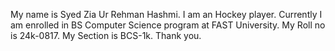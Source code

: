 My name is Syed Zia Ur Rehman Hashmi. 
I am an Hockey player.
Currently I am enrolled in BS Computer Science program at FAST University.
My Roll no is 24k-0817.
My Section is BCS-1k.
Thank you.
